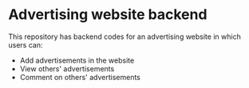 # Advertising website backend

This repository has backend codes for an advertising website in which users can:
- Add advertisements in the website
- View others' advertisements
- Comment on others' advertisements

